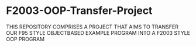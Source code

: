 # F2003-OOP-Transfer-Project
THIS REPOSITORY COMPRISES A PROJECT THAT AIMS TO TRANSFER OUR F95 STYLE OBJECTBASED EXAMPLE PROGRAM INTO A F2003 STYLE OOP PROGRAM
